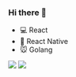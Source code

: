 ### Hi there 👋

- 💻 React
- 📱 React Native
- 🐭 Golang
<!--
**RioTsukiji/RioTsukiji** is a ✨ _special_ ✨ repository because its `README.md` (this file) appears on your GitHub profile.

Here are some ideas to get you started:

- 🔭 I’m currently working on ALC PRESS INC.
- 🌱 I’m currently learning App development.
- 👯 I’m looking to collaborate on ...
- 🤔 I’m looking for help with ...
- 💬 Ask me about ...
- 📫 How to reach me: ...
- 😄 Pronouns: ...
- ⚡ Fun fact: ...
-->

![](http://github-profile-summary-cards.vercel.app/api/cards/most-commit-language?username=RioTsukiji&theme=radical)
![](http://github-profile-summary-cards.vercel.app/api/cards/repos-per-language?username=RioTsukiji&theme=radical)
